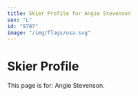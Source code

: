 ```yaml
---
title: Skier Profile for Angie Stevenson
sex: "L"
id: "9787"
image: "/img/flags/usa.svg" 
---
```


# Skier Profile

This page is for: Angie Stevenson.
    